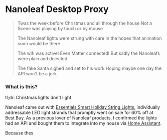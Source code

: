 # Nanoleaf Desktop Proxy

> Twas the week before Christmas
> and all through the house
> Not a Scene was playing
> by touch or by mouse
>
> The Nanoleaf lights
> were strung with care
> In the hopes that animation
> soon would be there
>
> The wifi was active!
> Even Matter connected!
> But sadly the Nanoleafs
> were plain and dejected
>
> The fake Santa sighed
> and set to his work
> Hoping maybe one day
> the API won't be a jerk

### What is this?

tl;dr: Christmas lights don't light

Nanoleaf came out with [Essentials Smart Holiday String Lights](https://nanoleaf.me/en-US/products/seasonal/holiday-string-lights/?size=each), individually addressable LED light strands that promptly went on sale for 60% off at Best Buy. As a previous lover of Nanoleaf products, I confirmed the lights had an API and bought them to integrate into my house via [Home Assistant](https://www.home-assistant.io/).

Because thes

